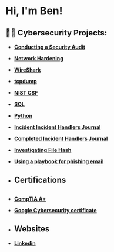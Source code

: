 <h1>Hi, I'm Ben! <br/>
<h2>👨‍💻 Cybersecurity Projects:</h2>

- <b> [Conducting a Security Audit](https://github.com/Bmajor1997/Conduct-A-Security-Audit)
- <b> [Network Hardening](https://github.com/Bmajor1997/Network-hardening)
- <b> [WireShark](https://github.com/Bmajor1997/Wireshark)
- <b> [tcpdump](https://github.com/Bmajor1997/tcpdump)
- <b> [NIST CSF](https://github.com/Bmajor1997/NIST-CSF)
- <b> [SQL](https://github.com/Bmajor1997/SQL-Project)
- <b> [Python](https://github.com/Bmajor1997/python-project)
- <b> [Incident Incident Handlers Journal](https://github.com/Bmajor1997/Incident-handlers-journal)
- <b> [Completed Incident Handlers Journal](https://github.com/Bmajor1997/Complete-incident-handlers-journal/blob/main/README.md)
- <b> [Investigating File Hash](https://github.com/Bmajor1997/Incident-handlers-journal)
- <b> [Using a playbook for phishing email](https://github.com/Bmajor1997/Using-Playbook-for-phishing-email)

- <h2> Certifications</h2>  <h2>
- <b> [CompTIA A+](https://www.credly.com/badges/a9d63f90-5a33-4128-b632-998fa311b1c5/linked_in?t=skc3qb)
- <b> [Google Cybersecurity certificate](https://www.coursera.org/account/accomplishments/professional-cert/L3EAVWLJRHC3)
- <h2> Websites
- [Linkedin](www.linkedin.com/in/benjaminctmajor)
